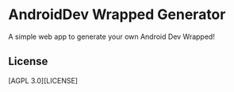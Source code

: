 # AndroidDev Wrapped Generator

A simple web app to generate your own Android Dev Wrapped!

## License

[AGPL 3.0][LICENSE]